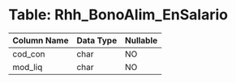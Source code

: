# Table: Rhh_BonoAlim_EnSalario

| Column Name | Data Type | Nullable |
|-------------|-----------|----------|
| cod_con | char | NO |
| mod_liq | char | NO |
